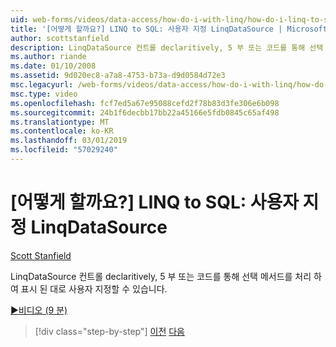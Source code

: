 ```yaml
---
uid: web-forms/videos/data-access/how-do-i-with-linq/how-do-i-linq-to-sql-custom-linqdatasource
title: '[어떻게 할까요?] LINQ to SQL: 사용자 지정 LinqDataSource | Microsoft Docs'
author: scottstanfield
description: LinqDataSource 컨트롤 declaritively, 5 부 또는 코드를 통해 선택 메서드를 처리 하 여 표시 된 대로 사용자 지정할 수 있습니다.
ms.author: riande
ms.date: 01/10/2008
ms.assetid: 9d020ec8-a7a8-4753-b73a-d9d0584d72e3
msc.legacyurl: /web-forms/videos/data-access/how-do-i-with-linq/how-do-i-linq-to-sql-custom-linqdatasource
msc.type: video
ms.openlocfilehash: fcf7ed5a67e95088cefd2f78b83d3fe306e6b098
ms.sourcegitcommit: 24b1f6decbb17bb22a45166e5fdb0845c65af498
ms.translationtype: MT
ms.contentlocale: ko-KR
ms.lasthandoff: 03/01/2019
ms.locfileid: "57029240"
---
```

<a name="how-do-i-linq-to-sql-custom-linqdatasource"></a>[어떻게 할까요?] LINQ to SQL: 사용자 지정 LinqDataSource
====================
[Scott Stanfield](https://github.com/scottstanfield)

LinqDataSource 컨트롤 declaritively, 5 부 또는 코드를 통해 선택 메서드를 처리 하 여 표시 된 대로 사용자 지정할 수 있습니다.

[&#9654;비디오 (9 분)](https://channel9.msdn.com/Blogs/ASP-NET-Site-Videos/how-do-i-linq-to-sql-custom-linqdatasource)

> [!div class="step-by-step"]
> [이전](how-do-i-linq-to-sql-linqdatasource.md)
> [다음](how-do-i-linq-to-sql-using-stored-procedures.md)
